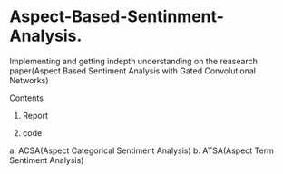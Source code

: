 # Aspect-Based-Sentinment-Analysis.
Implementing and getting indepth understanding on the reasearch paper(Aspect Based Sentiment Analysis with Gated Convolutional Networks)

Contents

1. Report

2. code

a. ACSA(Aspect Categorical Sentiment Analysis)
b. ATSA(Aspect Term Sentiment Analysis)
